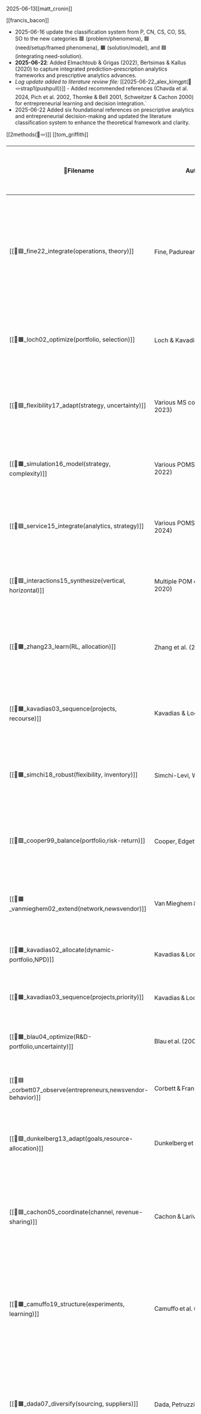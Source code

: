 2025-06-13[[matt_cronin]]

[[francis_bacon]]
- 2025-06-16 update the classification system from P, CN, CS, CO, SS, SO to the new categories 🟪 (problem/phenomena), 🟩 (need/setup/framed phenomena), 🟧 (solution/model), and 🟦 (integrating need-solution).
-  **2025-06-22**: Added Elmachtoub & Grigas (2022), Bertsimas & Kallus (2020) to capture integrated prediction–prescription analytics frameworks and prescriptive analytics advances.
-  _Log update added to literature review file:_   [[2025-06-22_alex_kimgpt(📝🪢strap1(pushpull))]] - Added recommended references (Chavda et al. 2024, Pich et al. 2002, Thomke & Bell 2001, Schweitzer & Cachon 2000) for entrepreneurial learning and decision integration.`
- 2025-06-22 Added six foundational references on prescriptive analytics and entrepreneurial decision-making and updated the literature classification system to enhance the theoretical framework and clarity.

[[2methods(📝🪢)]]
[[tom_griffith]]

| 📜Filename                                                                                                                                                                                   | **Authors (Year)**                      | **Journal / Source**                     | **🟩 Need / Setup Literature**                                                                                                 | **🟧 Method / Solution Literature**                                                                             | **🟦 Integration / Insight Literature**                                                                                                               | **Key relevance to 🟦integrating 🟧OM models with 🟩entrepreneurial decision needs**                                                                                                                                                                                  | **Title**                                                                                      |
| -------------------------------------------------------------------------------------------------------------------------------------------------------------------------------------------- | --------------------------------------- | ---------------------------------------- | ------------------------------------------------------------------------------------------------------------------------------ | --------------------------------------------------------------------------------------------------------------- | ----------------------------------------------------------------------------------------------------------------------------------------------------- | --------------------------------------------------------------------------------------------------------------------------------------------------------------------------------------------------------------------------------------------------------------------- | ---------------------------------------------------------------------------------------------- |
| [[📜🟦_fine22_integrate(operations, theory)]]<br>                                                                                                                                            | Fine, Padurean & Naumov (2022)          | **Production & Operations Management**   | Start‑ups lack tailored OM guidance; field under‑represented in entrepreneurship.                                              | Conceptual review + field cases; proposes “Operations for Entrepreneurs” framework.                             | Maps lean, capacity, supply‑chain tools onto venture agility and scaling challenges.                                                                  | **Integrates OM with entrepreneurship** – calls for an “Operations for Entrepreneurs” framework, reviewing how new venture operational needs (rapid scaling, agility) differ and proposing research and curricula to inject OM rigor into entrepreneurial practice.   | Operations for Entrepreneurs: Can OM Make a Difference in Entrepreneurial Theory and Practice? |
| [[📜🟧_loch02_optimize(portfolio, selection)]]                                                                                                                                               | Loch & Kavadias (2002)                  | Management Science                       | Start‑ups must decide how to distribute scarce R&D budget across multiple NPD projects under market and technical uncertainty. | Dynamic marginal‑return portfolio optimisation allocating funds over time and across projects.                  | Connects staged investment rules with entrepreneurial portfolio management, enabling continuous reprioritisation as information unfolds.              | Supplies founders a quantitative rule for reallocating capital among innovation bets to maximise expected return while controlling downside risk.                                                                                                                     | **Dynamic Portfolio Selection of NPD Programs Using Marginal Returns**                         |
| [[📜🟦_flexibility17_adapt(strategy, uncertainty)]]                                                                                                                                          | Various MS contributors (2017-2023)     | Management Science                       | Ventures need strategic and operational flexibility to cope with turbulence and ambiguous futures.                             | Formal definitions, measurement frameworks, and analytical/simulation models of flexibility options.            | Synthesises evidence that operational flexibility enhances competitive advantage and specifies when investments pay off.                              | Guides entrepreneurs on embedding flexibility levers (capacity, design, supply) to balance responsiveness and efficiency in uncertain markets.                                                                                                                        | **Strategic Flexibility and Competitive Advantage**                                            |
| [[📜🟧_simulation16_model(strategy, complexity)]]                                                                                                                                            | Various POMS contributors (2016-2022)   | POMS & M&SOM                             | Complex, high‑stakes venture decisions require tools to visualise uncertainty and path dependence before committing resources. | Discrete‑event and Monte‑Carlo simulation frameworks for strategic OM scenarios.                                | Shows how simulation complements optimisation, bridging qualitative insight and quantitative rigour for strategic choices.                            | Provides start‑ups a simulation toolkit to test growth, capacity, and risk scenarios prior to irreversible commitments.                                                                                                                                               | **Simulation Modeling for Strategic Operations Management**                                    |
| [[📜🟦_service15_integrate(analytics, strategy)]]                                                                                                                                            | Various POMS contributors (2015-2024)   | POMS & M&SOM                             | Service start‑ups need analytical guidance for capacity, quality, and revenue management decisions.                            | Queueing models, demand‑based pricing, and integrated service‑design analytics.                                 | Combines service analytics with strategic positioning, highlighting cross‑disciplinary challenges and solutions.                                      | Helps entrepreneurs design scalable, high‑quality service operations by marrying OM analytics with go‑to‑market strategy.                                                                                                                                             | **Service Operations Management: Analytical Models**                                           |
| [[📜🟦_interactions15_synthesize(vertical, horizontal)]]                                                                                                                                     | Multiple POM contributors (2015-2020)   | POM Series                               | Early‑stage firms must navigate vertical (supplier/buyer) and horizontal (competitor) interactions in supply chains.           | Game‑theoretic and contracting models analysing vertical coordination and horizontal competition.               | Integrates separate streams to show how joint consideration of both interaction types shapes optimal strategy.                                        | Equips founders with an integrated lens for structuring supply relationships and competitive moves simultaneously.                                                                                                                                                    | **Strategic Interactions in Supply Chain Management**                                          |
| [[📜🟧_zhang23_learn(RL, allocation)]]                                                                                                                                                       | Zhang et al. (2023)                     | Management Science                       | Digital platforms require adaptive resource allocation under volatile demand; classical rules degrade in fast dynamics.        | Reinforcement‑learning algorithms embedded in OR resource‑allocation models.                                    | Demonstrates that combining RL with optimisation improves performance and self‑tunes to uncertainty.                                                  | Shows entrepreneurs how RL can automate dynamic capacity/pricing decisions, extending OM models to real‑time learning contexts.                                                                                                                                       | **Reinforcement Learning-Based Dynamic Resource Allocation**                                   |
| [[📜🟧_kavadias03_sequence(projects, recourse)]]                                                                                                                                             | Kavadias & Loch (2003)                  | POMS                                     | Multi‑project start‑ups must choose execution order when resources are insufficient for parallel pursuit.                      | Sequencing model using real‑options/recourse logic (delay‑cost ÷ duration priority rule).                       | Integrates resource constraints with uncertainty, yielding an optimal project order to maximise overall venture value.                                | Provides a clear decision rule for entrepreneurs to launch the right project first, elevating expected portfolio payoff under scarcity.                                                                                                                               | **Optimal Project Sequencing with Recourse at Scarce Resource**                                |
| [[📜🟧_simchi18_robust(flexibility, inventory)]]                                                                                                                                             | Simchi-Levi, Wang & Wei (2018)          | POMS                                     | Supply disruptions threaten start‑up operations; robustness is needed without excessive cost.                                  | Analytical model combining process flexibility investments with inventory buffers.                              | Reveals complementarity/trade‑offs and derives cost‑effective robustness strategies.                                                                  | Gives founders a structured method to design resilient supply chains, balancing flexibility spend vs buffer inventory under uncertainty.                                                                                                                              | **Increasing Supply Chain Robustness through Process Flexibility and Inventory**               |
| [[📜🟩_cooper99_balance(portfolio,risk-return)]]                                                                                                                                             | Cooper, Edgett & Kleinschmidt (1999)    | Journal of Product Innovation Management | Start‑ups must balance opportunity value and risk when funding multiple innovations with scarce resources.                     | Portfolio‑selection framework maximizing Σ (NPV × P_success) under budget constraints.                          | Frames project choice as an under‑ vs over‑investment trade‑off analogous to newsvendor logic; quantifies risk‑return for entrepreneurial portfolios. | Provides a quantitative basis for splitting limited venture funds across competing projects to maximize expected payoff while controlling downside risk.                                                                                                              | New Product Portfolio Management: Practices and Performance                                    |
| [[📜🟧_vanmieghem02_extend(network,newsvendor)]]                                                                                                                                             | Van Mieghem & Rudi (2002)               | Mfg. & Service Ops. Mgmt.                | Diversified start‑ups need to size capacity for multiple products/stages under uncertain demand.                               | Multi‑product, multi‑stage **Newsvendor Network** model handling shared capacity, substitution & transshipment. | Extends single‑item newsvendor to venture‑scale networks, letting entrepreneurs evaluate shared resources and flexible products under uncertainty.    | Supplies a structured capacity/inventory planning tool for start‑ups with complex, flexible operations.                                                                                                                                                               | Newsvendor Networks                                                                            |
| [[📜🟧_kavadias02_allocate(dynamic-portfolio,NPD)]]                                                                                                                                          | Kavadias & Loch (2002)                  | Management Science                       | Founders must stage & size investments across several NPD programs as information unfolds.                                     | Dynamic optimization using marginal‑return analysis to allocate budget over time and projects.                  | Treats incremental funding as sequential newsvendor‑like bets, linking dynamic programming with venture investment scheduling.                        | Helps entrepreneurs phase R&D spending responsively, conserving cash while exploiting high‑upside options.                                                                                                                                                            | Dynamic Portfolio Selection of NPD Programs Using Marginal Returns                             |
| [[📜🟧_kavadias03_sequence(projects,priority)]]                                                                                                                                              | Kavadias & Loch (2003)                  | Production & Operations Management       | Scarce resources force start‑ups to choose which project to launch first.                                                      | Priority sequencing rule (delay‑cost ÷ processing‑time, cμ analogue).                                           | Translates OM scheduling logic to entrepreneurial pipelines, maximizing venture value via optimal project order.                                      | Offers a decision rule for selecting the first product/market when resources limit parallel execution.                                                                                                                                                                | Optimal Project Sequencing with Recourse at Scarce Resource                                    |
| [[📜🟧_blau04_optimize(R&D-portfolio,uncertainty)]]                                                                                                                                          | Blau et al. (2004)                      | Journal of Product Innovation Management | Tech start‑ups juggle interdependent R&D projects facing technical, market, regulatory uncertainty.                            | Stochastic‑programming portfolio model with scenario analysis & risk constraints.                               | Embeds multiple uncertainty sources into an OM optimizer, guiding venture R&D selection and scheduling.                                               | Equips founders with a rigorous tool to value and resource uncertain, inter‑linked innovation projects.                                                                                                                                                               | Managing a Portfolio of Interdependent R&D Projects                                            |
| [[📜🟦_corbett07_observe(entrepreneurs,newsvendor-behavior)]]                                                                                                                                | Corbett & Fransoo (2007)                | Working Paper                            | Do entrepreneurs follow rational inventory rules when stocking?                                                                | Empirical survey comparing small‑business orders to newsvendor optimum; analyses prospect‑theory biases.        | Finds intuitive newsvendor logic with systematic bias, indicating OM tools must account for behavioral distortions.                                   | Demonstrates need to embed behavioral economics into OM inventory models for realistic start‑up decision support.                                                                                                                                                     | Do Small Businesses Follow the Newsvendor Logic?                                               |
| [[📜🟩_dunkelberg13_adapt(goals,resource-allocation)]]                                                                                                                                       | Dunkelberg et al. (2013)                | Journal of Business Venturing            | Entrepreneurs with non‑financial goals allocate resources differently from profit‑maximizers.                                  | Econometric analysis linking owner goals to labor & capital input decisions.                                    | Shows OM optimizers assuming profit‑maximization mis‑predict choices; calls for utility‑tailored models.                                              | Encourages OM models that incorporate diverse entrepreneurial utilities (autonomy, lifestyle) into resource‑planning frameworks.                                                                                                                                      | Do Entrepreneurial Goals Matter? Resource Allocation in New Owner‑Managed Firms                |
| [[📜🟦_cachon05_coordinate(channel, revenue-sharing)]]                                                                                                                                       | Cachon & Lariviere (2005)               | **Management Science**                   | Entrepreneurs need to align supplier‑retailer incentives and avoid double marginalization.                                     | Analytical newsvendor model of revenue‑sharing; compares to buy‑back, quantity‑flex.                            | Shows revenue‑sharing achieves first‑best channel profit; contract design guide for ventures.                                                         | Uses a **revenue-sharing contract** to align supplier–retailer decisions (newsvendor context), illustrating multi-party optimization – a principle startups can use to structure partnerships.                                                                        | Supply Chain Coordination with Revenue‑Sharing Contracts                                       |
| [[📜🟧_camuffo19_structure(experiments, learning)]]                                                                                                                                          | Camuffo et al. (2020)                   | **Management Science**                   | Intuition‑driven founders persist in bad ideas; need evidence‑based decisions.                                                 | Randomized control trial training start‑ups in hypothesis‑driven experimentation.                               | Scientific method boosts pivots/terminations, raising revenue—validates OM‑style testing.                                                             | Designs venture experiments for learning – RCT evidence that a **hypothesis-driven, OM-style decision process** leads to more pivots, timely project stops, and higher revenue, validating scientific decision-making in startups.                                    | A Scientific Approach to Entrepreneurial Decision Making: Evidence from an RCT                 |
| [[📜🟧_dada07_diversify(sourcing, suppliers)]]                                                                                                                                               | Dada, Petruzzi & Schwarz (2007)         | **Mfg. & Service Ops. Mgmt.**            | Supply unreliability compounds demand risk for start‑ups.                                                                      | Stochastic multi‑supplier newsvendor procurement optimisation.                                                  | Derives order splits hedging cost vs reliability; guides entrepreneurial sourcing.                                                                    | Examines **multi-supplier inventory** under random yield (supply risk), providing an optimal hedging policy – analogous to entrepreneurs managing unreliable supply chains alongside demand uncertainty.                                                              | A Newsvendor’s Procurement Problem When Suppliers Are Unreliable                               |
| [[📜🟧_petruzzi99_optimize(price, inventory)]]                                                                                                                                               | Petruzzi & Dada (1999)                  | Operations Research                      | Start‑ups must set price and stock jointly under uncertain demand.                                                             | Extends newsvendor to joint price‑inventory optimisation; surveys dynamic variants.                             | Links demand shaping with inventory control for launch decisions.                                                                                     | Extends the classic newsvendor by optimizing **price + inventory together**, exemplifying how OM models adapt to new venture decisions (joint demand shaping and stock).                                                                                              | Pricing and the Newsvendor Problem: A Review with Extensions                                   |
| [[📜🟩_mitchell97_identify(stakeholders, salience)]]                                                                                                                                         | Mitchell, Agle & Wood (1997)            | Acad. of Management Review               | Founders must decide which stakeholders truly count.                                                                           | Power‑Legitimacy‑Urgency model classifies stakeholder salience.                                                 | Provides tool for resource‑allocation priorities in ventures.                                                                                         | Frames how managers **prioritize stakeholders** (power, legitimacy, urgency) – highlighting a model to guide entrepreneurial resource allocation under uncertainty.                                                                                                   | Toward a Theory of Stakeholder Identification and Salience                                     |
| [[📜🟪_busenitz97_recognize(entrepreneurs, biases)]]                                                                                                                                         | Busenitz & Barney (1997)                | Journal of Business Venturing            | Entrepreneurial decisions biased by heuristics/overconfidence.                                                                 | Empirical bias comparison between entrepreneurs and managers.                                                   | Signals need for bias‑mitigating decision frameworks.                                                                                                 | Shows that **entrepreneurs rely on heuristics/biases** more than managers, causing decision errors – motivates calibrated, model-informed decision approaches for startups.                                                                                           | Differences Between Entrepreneurs and Managers…                                                |
| [[📜chen_elfenbein_pozen123]]<br>- [[📜🟩_chen18_establish(learning, entry-exit)]]<br>- [[📜🟦_chen22_integrate(teams, decisions)]]<br>- [[📜🟧_chen24_optimize(experimentation, learning)]] | Chen et al. (2022)                      | Acad. of Management Review               | Overconfidence stalls adaptation; experimentation needed.                                                                      | Conceptual model of structured tests + pivot routines.                                                          | Marries bias reduction with iterative OM experimentation.                                                                                             | Advocates structured **experimentation** to overcome entrepreneurial overconfidence, illustrating a need for decision frameworks that reduce bias through iterative testing (quantitative pivots).                                                                    | Programs of Experimentation and Pivoting for (Overconfident) Entrepreneurs                     |
| [[📜🟪_cb18_validate(demand, before-scaling)]]                                                                                                                                               | CB Insights (2018)                      | CB Insights Report                       | Demand‑validation failure tops venture death causes.                                                                           | Post‑mortem dataset of 101 failed start‑ups; ranked factors.                                                    | Evidence checklist for prioritising validation before scaling.                                                                                        | Data-driven post-mortem shows **demand-validation failure** is #1 startup killer, among other factors – underscores the importance of early OM-style testing and iteration before scaling.                                                                            | The Top 20 Reasons Start‑ups Fail                                                              |
| [[📜🟪_mckenzie19_validate(measurement, entrepreneurship)]]                                                                                                                                  | McKenzie & Woodruff (2014)              | World Bank Research Observer             | Unclear which training boosts firm outcomes.                                                                                   | Systematic review of RCTs/evaluations; highlights design flaws.                                                 | Synthesises lessons to improve entrepreneurship programme metrics.                                                                                    | Highlights measurement gaps in entrepreneurship program evaluations – calls for more rigorous, OM-style **evaluation metrics** and longer-term tracking to truly gauge training impact.                                                                               | Business Training & Entrepreneurship Evaluations Worldwide                                     |
| [[📜🟩_kemell20_identify(metrics, startups)]]                                                                                                                                                | Kemell et al. (2020)                    | Springer Book Ch.                        | Software founders lack actionable performance metrics.                                                                         | Multivocal review assembling 118 relevant start‑up KPIs.                                                        | Provides metrics toolkit for data‑driven venture management.                                                                                          | Catalogues startup metric gaps, offering **118 key metrics** for software startups – provides a tailored performance measurement toolkit to inform data-driven entrepreneurial decisions.                                                                             | Start‑up Metrics That Tech Entrepreneurs Need to Know                                          |
| [[📜CS_alvarez07_bridge(discovery, creation)]]                                                                                                                                               | Alvarez & Barney (2007)                 | Strategic Entrepreneurship J.            | Debate on whether opportunities are found or made.                                                                             | Develops discovery vs creation theoretical frameworks.                                                          | Bridges strategy choice with appropriate OM planning logic.                                                                                           | Links **discovery vs creation** opportunity theories – integrating how entrepreneurs either find opportunities or craft them, which affects decision logic and OM planning (search vs design).                                                                        | Discovery and Creation: Alternative Theories…                                                  |
| [[📜CS_mcmullen06_handle(uncertainty, action)]]                                                                                                                                              | McMullen & Shepherd (2006)              | Acad. of Management Review               | Why do some act under uncertainty?                                                                                             | Two‑stage attention–evaluation model; uncertainty thresholds.                                                   | Connects cognition to staged venture decision gates.                                                                                                  | Models acting under uncertainty via a two-stage (attention & evaluation) framework – explains **when entrepreneurs decide to act** by formalizing uncertainty thresholds (a cognitive OM of venture launch).                                                          | Entrepreneurial Action & Uncertainty Theory                                                    |
| [[📜CS_peng21_overload(information, decisions)]]                                                                                                                                             | Peng et al. (2021)                      | Frontiers in Neuroscience                | Excess information hampers customer choices.                                                                                   | EEG study comparing high vs low info loads.                                                                     | Guides UX design limiting data to boost conversions.                                                                                                  | Demonstrates **info overload harms decisions** (slower, less confident choices) – suggests startups must apply UI/UX OM principles to avoid overwhelming users, using neuroscience insights to optimize information flow.                                             | Information Overload & Online Decision Process                                                 |
| [[📜🟧_stern24_model(beliefs, experimentation)]]                                                                                                                                             | Chavda, Gans & Stern (2024)             | Strategy Science                         | Random search wastes venture resources.                                                                                        | Bayesian model of hypothesis‑guided opportunity search.                                                         | Shows theory‑led experiments speed viable idea discovery.                                                                                             | Models **belief updating in search** – entrepreneurs use hypotheses (theories) to guide opportunity search and iterate, merging strategic thinking with Bayesian-like learning (improving search efficiency).                                                         | Theory‑Driven Entrepreneurial Search                                                           |
| [[📜🟧_spina16_elicit(beliefs, systematically)]]                                                                                                                                             | Spina et al. (2016)                     | Working Paper                            | Founder beliefs often implicit, biased.                                                                                        | Structured probability‑elicitation procedures.                                                                  | Enables rigorous testing and learning from explicit assumptions.                                                                                      | Calls for **systematic belief elicitation** – proposes methods to capture founders’ assumptions quantitatively, enabling more rigorous testing and alignment of decisions with actual beliefs (reducing bias).                                                        | Eliciting Entrepreneurs’ Beliefs Systematically                                                |
| [[📜🟧_packard17_observe(opportunities, beliefs)]]                                                                                                                                           | Packard, Clark & Klein (2017)           | Organization Science                     | Uncertainty evolves throughout venture journey.                                                                                | Typology (state, effect, response) + dynamic judgment cycle.                                                    | Framework helps sequence actions as uncertainty shifts.                                                                                               | Maps **opportunity‑belief dynamics** – introduces typologies of uncertainty (state, effect, response) and how entrepreneurs transition through them via continuous rejudgment, linking dynamic OM risk management with startup evolution.                             | Uncertainty Types & Transitions in Entrepreneurship                                            |
| [[📜🟧_granovetter78_model(collective-behavior, thresholds)]]                                                                                                                                | Granovetter (1978)                      | American J. of Sociology                 | Adoption depends on social proof thresholds.                                                                                   | Mathematical threshold cascade model.                                                                           | Tool for seeding users to reach critical mass.                                                                                                        | Explains **adoption thresholds in networks** – individuals join in based on others’ numbers; provides a model for viral growth and diffusion that entrepreneurs can use to plan marketing and understand tipping points.                                              | Threshold Models of Collective Behavior                                                        |
| [[📜🟧_kerr14_systematize(experimentation, entrepreneurship)]]                                                                                                                               | Kerr, Nanda & Rhodes‑Kropf (2014)       | J. of Economic Perspectives              | Innovation requires many risky trials.                                                                                         | Conceptual economic analysis of startup experiment portfolios.                                                  | Links funding, policy, experimentation rate, breakthrough odds.                                                                                       | Frames entrepreneurship as **experimentation** – success odds are low and skewed; argues that lowering cost of experiments and having many “shots on goal” (portfolio of trials) is crucial, shaping how ventures and investors approach risk.                        | Entrepreneurship as Experimentation                                                            |
| [[📜🟪_march91_extract(organizations, small-histories)]]                                                                                                                                     | March, Sproull & Tamuz (1991)           | Organization Science                     | Firms mis‑learn from tiny experience sets.                                                                                     | Conceptual analysis of superstitious learning.                                                                  | Advises structured experiments to avoid false inference.                                                                                              | Shows **mislearning from small samples** – organizations draw wrong lessons from single successes/failures; highlights need for structured learning and caution in startups, implying use of better experiments and external data.                                    | Learning from Samples of One or Fewer                                                          |
| [[📜🟧_heydarinejad22_model(mentorship, accelerators)]]                                                                                                                                      | Heydarinejad (2022)                     | Working Paper                            | Mentorship value unclear to start‑ups/accelerators.                                                                            | Structural econometric model of mentor–mentee interactions.                                                     | Quantifies mentor impact, optimising matching and frequency.                                                                                          | Models accelerator mentorship value – quantitatively **assesses mentor impact on startup outcomes**, helping optimize mentor matching and frequency (applying OM modeling to mentorship efficacy).                                                                    | Structural Model of Mentorship in Accelerators                                                 |
| [[📜🟦_johnston02(caution startup)]]                                                                                                                                                         | Johnston (2002)                         | MIT Sloan Management Review              | Premature scaling endangers new ventures.                                                                                      | Qualitative cases; milestone‑triggered growth guidelines.                                                       | Aligns capacity planning with validated demand signals.                                                                                               | Warns against **premature scaling** – advocates controlled growth, aligning startup scaling decisions with capacity and validated demand (essentially applying OM scaling and timing principles to entrepreneurship).                                                 | Proceed with Caution: Managing Growth in Start‑ups                                             |
| [[📜🟦_wood10_observe(behavior, beliefs)]]                                                                                                                                                   | Wood, McKelvie & Haynie (2010)          | Entrepreneurship Th. & Practice          | Belief–behavior gaps distort venture choices.                                                                                  | Observational study comparing stated vs actual decisions.                                                       | Highlights need for systems aligning intentions and actions.                                                                                          | Links **behavior to belief gaps** – finds entrepreneurs’ stated beliefs often misalign with actions; underscores need for decision systems or training to reconcile intentions with behaviors (bringing behavioral OM insights into startup decision-making).         | Observing Behavior & Beliefs in Entrepreneurial Decisions                                      |
| [[📜🟧_anderson13_model(startup, integration-decisions)]]                                                                                                                                    | Anderson et al. (2013)                  | Journal of Operations Management         | Start‑ups need tractable optimisation with sparse data.                                                                        | Proposes adaptive heuristics and simplified models.                                                             | Tailors OR tools to volatile venture contexts.                                                                                                        | Tailors optimization to startups – suggests **simplified, flexible decision models** for ventures with sparse data and changing constraints (prefers adaptive heuristics over complex, static optima).                                                                | Customizing Optimization Approaches for Early‑Stage Ventures                                   |
| [[📜🟦_read16_systematize(entrepreneurship, decisions)]]                                                                                                                                     | Read et al. (2016)                      | Acad. of Management Perspectives         | Need practitioner‑relevant effectuation studies.                                                                               | Engaged scholarship; co‑design with entrepreneurs.                                                              | Produces practice‑informed effectuation insights.                                                                                                     | Systematizes effectual decision making – argues that scholars and entrepreneurs should **co-create knowledge**, enhancing the practical relevance of effectuation theory and refining it via real-world insight (merging academic models with entrepreneurial input). | Co‑Creating Effectual Entrepreneurship Research                                                |
| [[📜🟦_teece97_integrate(capabilities, changing-environments)]]                                                                                                                              | Teece, Pisano & Shuen (1997)            | Strategic Management Journal             | Firms must adapt resources in turbulent markets.                                                                               | Conceptual framework of sensing, seizing, reconfiguring.                                                        | Guides ventures to build meta‑capabilities for longevity.                                                                                             | Introduces **dynamic capabilities** – the firm’s capacity to integrate/reconfigure resources in changing environments; provides entrepreneurs a strategic operations lens to build adaptive processes for long-term advantage under uncertainty.                      | Dynamic Capabilities and Strategic Management                                                  |
| [[📜🟦_sarasvathy01_leverage(contingencies, uncertainty)]]<br>                                                                                                                               | Sarasvathy (2001; ops reinterpretation) | Acad. of Management Review               | Operations need flexibility when future unpredictable.                                                                         | Applies effectuation principles to process & supply design.;                                                    | Shows ops systems can leverage surprises as advantages.; Reframes venture ops as contingency‑leveraging processes.                                    | Effectuation theory suggests entrepreneurs succeed by embracing contingencies and adaptive means-driven approaches rather than rigid predictive planning, integrating flexible operations management with strategic uncertainty navigation.                           | Causation & Effectuation (Operational Lens)                                                    |
 
| 📜Filename                                       | **Authors (Year)**         | **Journal/Source** | **🟩 Need/Setup Literature**                                   | **🟧 Method/Solution Literature**                     | **🟦 Integration/Insight Literature**                                   | **Title**                                                           |
| ------------------------------------------------ | -------------------------- | ------------------ | -------------------------------------------------------------- | ----------------------------------------------------- | ----------------------------------------------------------------------- | ------------------------------------------------------------------- |
| [[📜🟧_bertsimas20_prescriptive(analytics)]]     | Bertsimas & Kallus (2020)  | Management Science | Integration gap between ML predictions and optimization models | Prescriptive analytics combining ML with optimization | Demonstrates end-to-end framework for decision making under uncertainty | From Predictive to Prescriptive Analytics                           |
| [[📜🟧_elmachtoub22_smartopt(predict-then-opt)]] | Elmachtoub & Grigas (2022) | Management Science | Need for optimization that accounts for prediction errors      | Smart predict-then-optimize framework                 | Shows how to embed learned models directly into optimization objectives | Smart “Predict, Then Optimize”: Conditional Stochastic Optimization |


|                                                          |                                            |                                  |                                                                                                                                                                |                                                                                                                                                                        |                                                                                                                                                                                                                            |                                                                                                                                                                                                         |                                                                                                      |
| -------------------------------------------------------- | ------------------------------------------ | -------------------------------- | -------------------------------------------------------------------------------------------------------------------------------------------------------------- | ---------------------------------------------------------------------------------------------------------------------------------------------------------------------- | -------------------------------------------------------------------------------------------------------------------------------------------------------------------------------------------------------------------------- | ------------------------------------------------------------------------------------------------------------------------------------------------------------------------------------------------------- | ---------------------------------------------------------------------------------------------------- |
| **📜Filename**                                           | **Authors (Year)**                         | **Journal / Source**             | **🟩 Need / Setup Literature**                                                                                                                                 | **🟧 Method / Solution Literature**                                                                                                                                    | **🟦 Integration / Insight Literature**                                                                                                                                                                                    | **Key relevance to 🟦integrating 🟧OM models with 🟩entrepreneurial decision needs**                                                                                                                    | **Title**                                                                                            |
| [[📜🟧_ohno88_lean(JIT, waste-elimination)]]             | Ohno (1988)                                | Productivity Press               | Mass production systems create enormous waste (inventory, defects, motion) and are inflexible to changing customer demand.                                     | The Toyota Production System (TPS), emphasizing Just-in-Time (JIT), autonomation (jidoka), and continuous waste reduction.                                             | Establishes the philosophy of **lean production**, where value is defined by the customer and all non-value-adding activities are eliminated. This is the conceptual root of `pull` systems.                               | Provides the philosophical foundation for `pull` strategies (build only what is needed, when it is needed), a core component of the push-pull framework that entrepreneurs must balance.                | **Toyota Production System: Beyond Large-Scale Production**                                          |
| [[📜🟧_zinn90_postponement(distribution, strategy)]]     | Zinn & Bowersox (1988, 1990)               | J. of Business Logistics         | Firms face a trade-off between inventory costs and customer responsiveness, especially with high product variety.                                              | The **Principle of Postponement**: delaying the final configuration of a product as long as possible in the supply chain.                                              | Identifies postponement as a key strategy to manage uncertainty. It allows firms to benefit from economies of scale in the `push` stage while offering customization in the `pull` stage.                                  | Formalizes a key mechanism for implementing a push-pull strategy. Entrepreneurs can use postponement to offer customized products without holding excessive finished goods inventory.                   | **Planning Physical Distribution with the Principle of Postponement**                                |
| [[📜🟦_fisher97_match(supply-chain, product)]]           | Fisher (1997)                              | **Harvard Business Review**      | Firms often suffer from a fundamental mismatch between their product type and their supply chain strategy, leading to stockouts or excess inventory.           | A 2x2 matrix categorizing products as **functional vs. innovative** and supply chains as **efficient vs. responsive**.                                                 | The seminal insight that **"one size does not fit all."** Functional products need efficient (push) chains; innovative products need responsive (pull) chains.                                                             | Provides the foundational strategic logic for the push-pull distinction. It frames the core trade-off (cost vs. responsiveness) that entrepreneurs must manage when designing their initial operations. | **What is the Right Supply Chain for Your Product?**                                                 |
| [[📜🟦_simchi-levi00_design(supply-chain, management)]]  | Simchi-Levi, Kaminsky & Simchi-Levi (2000) | McGraw-Hill                      | Designing and managing a supply chain requires integrating strategic, tactical, and operational decisions across logistics, inventory, and facility location.  | A comprehensive textbook presenting analytical models and frameworks for supply chain management, including push-pull strategies.                                      | Synthesizes decades of OM research into a coherent framework for end-to-end supply chain design, explicitly defining the **push-pull boundary**.                                                                           | Offers a rigorous, model-based toolkit for entrepreneurs to analyze trade-offs in their supply chain design, including the critical decision of where to place the push-pull boundary.                  | **Designing and Managing the Supply Chain**                                                          |
| [[📜🟦_lee04_tripleA(agility, adaptability, alignment)]] | Lee (2004)                                 | **Harvard Business Review**      | Traditional metrics like speed and cost are insufficient for supply chains to gain a sustainable competitive advantage in a volatile world.                    | The **Triple-A Supply Chain** framework, built on Agility, Adaptability, and Alignment.                                                                                | Argues that long-term competitive advantage comes from building supply chains that can respond to short-term volatility (Agility), adjust to long-term structural shifts (Adaptability), and align incentives (Alignment). | Extends the push-pull concept beyond a simple operational choice to a set of dynamic capabilities. Entrepreneurs need to build agile, adaptable, and aligned systems to survive.                        | **The Triple-A Supply Chain**                                                                        |
| [[📜🟦_yi06_strategic(selection, push-pull)]]            | Yi, Ngai & Moon (2011)                     | Intl. J. of Production Research  | Selecting the right push-pull boundary is a complex strategic decision with many influencing factors that are not well-structured.                             | A fuzzy analytic hierarchy process (AHP) model to help managers weigh multiple criteria (demand uncertainty, economies of scale, etc.) to select a push-pull strategy. | Provides a structured decision-making framework that moves beyond qualitative guidelines to a semi-quantitative method for choosing the optimal push-pull boundary.                                                        | Illustrates a formal approach to the central decision in a push-pull system. This can help entrepreneurs make a more data-informed choice rather than relying solely on intuition.                      | **Strategic selection of push-pull supply chains**                                                   |
| [[📜🟦_olhager10_review(CODP, SCM-research)]]            | Olhager (2010)                             | Intl. J. of Production Economics | The concept of the push-pull boundary, or Customer Order Decoupling Point (CODP), is widely used but lacks a systematic review of its application in research. | A systematic literature review classifying research on the CODP and proposing a unified framework.                                                                     | Synthesizes the vast literature on the CODP, showing its central role in linking marketing and production decisions and in defining major operational structures (make-to-stock, assemble-to-order, etc.).                 | Provides academic validation and a comprehensive overview of the CODP concept, which is the operational manifestation of the push-pull boundary, a critical strategic choice for any new venture.       | **The customer order decoupling point in empirical operations and supply chain management research** |
